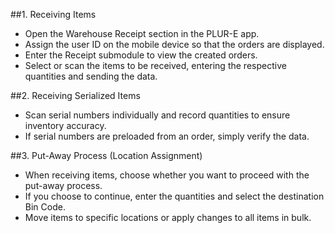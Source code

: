 ##1. Receiving Items
   - Open the Warehouse Receipt section in the PLUR-E app.
   - Assign the user ID on the mobile device so that the orders are displayed.
   - Enter the Receipt submodule to view the created orders.
   - Select or scan the items to be received, entering the respective quantities and sending the data.

##2. Receiving Serialized Items
   - Scan serial numbers individually and record quantities to ensure inventory accuracy.
   - If serial numbers are preloaded from an order, simply verify the data.

##3. Put-Away Process (Location Assignment)
   - When receiving items, choose whether you want to proceed with the put-away process.
   - If you choose to continue, enter the quantities and select the destination Bin Code.
   - Move items to specific locations or apply changes to all items in bulk.
